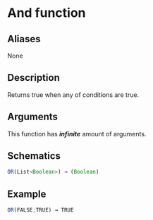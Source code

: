 # And function

## Aliases

None

## Description

Returns true when any of conditions are true.

## Arguments

This function has **_infinite_** amount of arguments.

## Schematics

```js
OR(List<Boolean>) → (Boolean)
```

## Example

```js
OR(FALSE;TRUE) → TRUE
```

